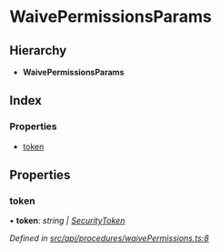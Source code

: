 # WaivePermissionsParams

## Hierarchy

* **WaivePermissionsParams**

## Index

### Properties

* [token](waivepermissionsparams.md#token)

## Properties

### token

• **token**: _string \|_ [_SecurityToken_](../classes/securitytoken.md)

_Defined in_ [_src/api/procedures/waivePermissions.ts:8_](https://github.com/PolymathNetwork/polymesh-sdk/blob/959efb76/src/api/procedures/waivePermissions.ts#L8)

